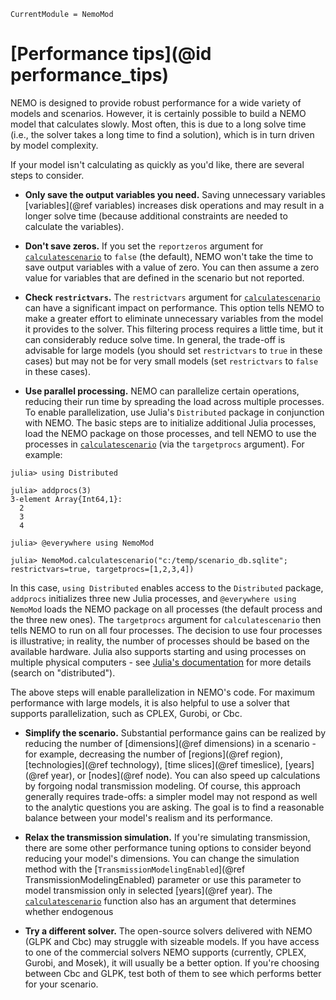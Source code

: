 ```@meta
CurrentModule = NemoMod
```
# [Performance tips](@id performance_tips)

NEMO is designed to provide robust performance for a wide variety of models and scenarios. However, it is certainly possible to build a NEMO model that calculates slowly. Most often, this is due to a long solve time (i.e., the solver takes a long time to find a solution), which is in turn driven by model complexity.

If your model isn't calculating as quickly as you'd like, there are several steps to consider.

  * **Only save the output variables you need.** Saving unnecessary variables [variables](@ref variables) increases disk operations and may result in a longer solve time (because additional constraints are needed to calculate the variables).

  * **Don't save zeros.** If you set the `reportzeros` argument for [`calculatescenario`](@ref) to `false` (the default), NEMO won't take the time to save output variables with a value of zero. You can then assume a zero value for variables that are defined in the scenario but not reported.

  * **Check `restrictvars`.** The `restrictvars` argument for [`calculatescenario`](@ref) can have a significant impact on performance. This option tells NEMO to make a greater effort to eliminate unnecessary variables from the model it provides to the solver. This filtering process requires a little time, but it can considerably reduce solve time. In general, the trade-off is advisable for large models (you should set `restrictvars` to `true` in these cases) but may not be for very small models (set `restrictvars` to `false` in these cases).

  * **Use parallel processing.** NEMO can parallelize certain operations, reducing their run time by spreading the load across multiple processes. To enable parallelization, use Julia's `Distributed` package in conjunction with NEMO. The basic steps are to initialize additional Julia processes, load the NEMO package on those processes, and tell NEMO to use the processes in [`calculatescenario`](@ref) (via the `targetprocs` argument). For example:

  ```
  julia> using Distributed

  julia> addprocs(3)
  3-element Array{Int64,1}:
    2
    3
    4

  julia> @everywhere using NemoMod

  julia> NemoMod.calculatescenario("c:/temp/scenario_db.sqlite"; restrictvars=true, targetprocs=[1,2,3,4])
  ```

  In this case, `using Distributed` enables access to the `Distributed` package, `addprocs` initializes three new Julia processes, and `@everywhere using NemoMod` loads the NEMO package on all processes (the default process and the three new ones). The `targetprocs` argument for `calculatescenario` then tells NEMO to run on all four processes. The decision to use four processes is illustrative; in reality, the number of processes should be based on the available hardware. Julia also supports starting and using processes on multiple physical computers - see [Julia's documentation](https://docs.julialang.org/) for more details (search on "distributed").

  The above steps will enable parallelization in NEMO's code. For maximum performance with large models, it is also helpful to use a solver that supports parallelization, such as CPLEX, Gurobi, or Cbc.

  * **Simplify the scenario.** Substantial performance gains can be realized by reducing the number of [dimensions](@ref dimensions) in a scenario - for example, decreasing the number of [regions](@ref region), [technologies](@ref technology), [time slices](@ref timeslice), [years](@ref year), or [nodes](@ref node). You can also speed up calculations by forgoing nodal transmission modeling. Of course, this approach generally requires trade-offs: a simpler model may not respond as well to the analytic questions you are asking. The goal is to find a reasonable balance between your model's realism and its performance.

  * **Relax the transmission simulation.** If you're simulating transmission, there are some other performance tuning options to consider beyond reducing your model's dimensions. You can change the simulation method with the [`TransmissionModelingEnabled`](@ref TransmissionModelingEnabled) parameter or use this parameter to model transmission only in selected [years](@ref year). The [`calculatescenario`](@ref) function also has an argument that determines whether endogenous 


  * **Try a different solver.** The open-source solvers delivered with NEMO (GLPK and Cbc) may struggle with sizeable models. If you have access to one of the commercial solvers NEMO supports (currently, CPLEX, Gurobi, and Mosek), it will usually be a better option. If you're choosing between Cbc and GLPK, test both of them to see which performs better for your scenario.
